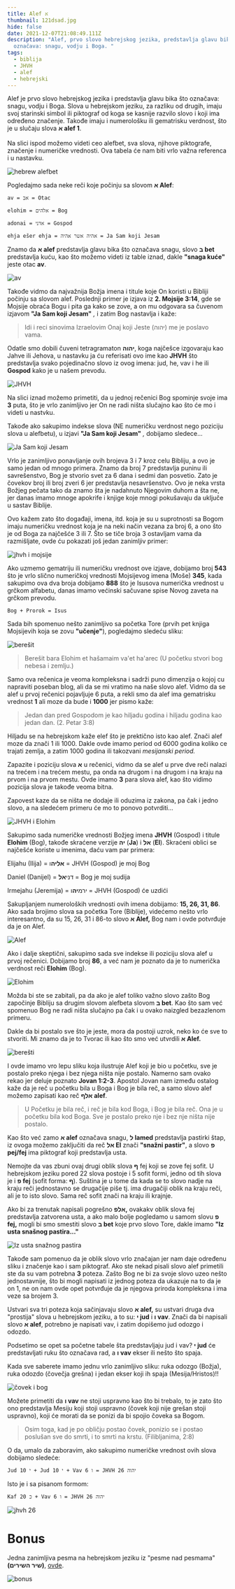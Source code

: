```yaml
---
title: Alef א
thumbnail: 121dsad.jpg
hide: false
date: 2021-12-07T21:08:49.111Z
description: "Alef, prvo slovo hebrejskog jezika, predstavlja glavu bika koja
  označava: snagu, vodju i Boga. "
tags:
  - biblija
  - JHVH
  - alef
  - hebrejski
---
```

Alef je prvo slovo hebrejskog jezika i predstavlja glavu bika što označava: snagu, vodju i Boga. Slova u hebrejskom jeziku, za razliku od drugih, imaju svoj starinski simbol ili piktograf od koga se kasnije razvilo slovo i koji ima određeno značenje. Takođe imaju i numerološku ili gematrisku verdnost, što je u slučaju slova **א alef 1**.\
\
Na slici ispod možemo videti ceo alefbet, sva slova, njihove piktografe, značenje i numeričke vrednosti. Ova tabela će nam biti vrlo važna referenca i u nastavku.

![hebrew alefbet](alef-power-point-slides.jpg "hebrejski alefbet")

Pogledajmo sada neke reči koje počinju sa slovom **א Alef**:

`av = אב = Otac`

`elohim = אלהים = Bog`

`adonai = אדני = Gospod`

`ehja ešer ehja = אהיה אשר אהיה = Ja Sam koji Jesam`

Znamo da **א alef** predstavlja glavu bika što označava snagu, slovo **ב bet** predstavlja kuću, kao što možemo videti iz table iznad, dakle **"snaga kuće"** jeste otac **av**.

![av](screenshot-2021-12-07-at-22.30.23.png "av")

Takođe vidmo da najvažnija Božja imena i titule koje On koristi u Bibliji počinju sa slovom alef. Poslednji primer je izjava iz **2. Mojsije 3:14**, gde se Mojsije obraća Bogu i pita ga kako se zove, a on mu odgovara sa čuvenom izjavom **"Ja Sam koji Jesam"** *,* i zatim Bog nastavlja i kaže:

>  Idi i reci sinovima Izraelovim Onaj koji Jeste (יהוה) me je poslavo vama.

Odatle smo dobili čuveni tetragramaton **יהוה**, koga najčešce izgovaraju kao Jahve ili Jehova, u nastavku ja ću referisati ovo ime kao **JHVH**  što predstavlja svako pojedinačno slovo iz ovog imena: jud, he, vav i he ili **Gospod** kako je u našem prevodu.

![JHVH](czxca.jpg "JHVH")

Na slici iznad možemo primetiti, da u jednoj rečenici Bog spominje svoje ima **3** puta, što je vrlo zanimljivo jer On ne radi ništa slučajno kao što će mo i videti u nastvku. 

Takođe ako sakupimo indekse slova (NE numeričku verdnost nego poziciju slova u alefbetu), u izjavi **"Ja Sam koji Jesam"** *,* dobijamo sledece...

![Ja Sam koji Jesam](jsia.jpg "Ja Sam koji Jesam")

Vrlo je zanimljivo ponavljanje ovih brojeva 3 i 7 kroz celu Bibliju, a ovo je samo jedan od mnogo primera. Znamo da broj 7 predstavlja puninu ili savrešenstvo, Bog je stvorio svet za 6 dana i sedmi dan posvetio. Zato je čovekov broj ili broj zveri 6 jer predstavlja nesavršenstvo. Ovo je neka vrsta Božjeg pečata tako da znamo šta je nadahnuto Njegovim duhom a šta ne, jer danas imamo mnoge apokrife i knjige koje mnogi pokušavaju da uključe u sastav Biblije.

Ovo kažem zato što događaji, imena, itd. koja je su u suprotnosti sa Bogom imaju numeričku vrednost koja je na neki način vezana za broj 6, a ono što je od Boga za najčešće 3 ili 7. Što se tiče broja 3 ostavljam vama da razmišljate, ovde ću pokazati još jedan zanimljiv primer:

![jhvh i mojsije](dascx.jpg "jhvh i mojsije")

Ako uzmemo gematriju ili numeričku vrednost ove izjave, dobijamo broj **543** što je vrlo slično numeričkoj vrednosti Mojsijevog imena (Moše) **345**, kada sakupimo ova dva broja dobijamo **888** što je Isusova numerička vrednost u grčkom alfabetu, danas imamo većinski sačuvane spise Novog zaveta na grčkom prevodu.

`Bog + Prorok = Isus`

Sada bih spomenuo nešto zanimljivo sa početka Tore (prvih pet knjiga Mojsijevih koja se zovu **"učenje"**), pogledajmo sledeću sliku:

![berešit](dasd.jpg "berešit")

> Berešit bara Elohim et hašamaim va'et ha'arec (U početku stvori bog nebesa i zemlju.)

Samo ova rečenica je veoma kompleksna i sadrži puno dimenzija o kojoj cu napraviti poseban blog, ali da se mi vratimo na naše slovo alef. Vidmo da se alef u prvoj rečenici pojavljuje 6 puta, a rekli smo da alef ima gematrisku vrednost **1** ali moze da bude i **1000** jer pismo kaže:

> Jedan dan pred Gospodom je kao hiljadu godina i hiljadu godina kao jedan dan. (2. Petar 3:8)

Hiljadu se na hebrejskom kaže elef što je prektično isto kao alef. Znači alef moze da znači 1 ili 1000. Dakle ovde imamo period od 6000 godina koliko ce trajati zemlja, a zatim 1000 godina ili takozvani *mesijanski period.*

Zapazite i poziciju slova **א** u rečenici, vidmo da se alef u prve dve reči nalazi na trećem i na trećem mestu, pa onda na drugom i na drugom i na kraju na prvom i na prvom mestu. Ovde imamo **3** para slova alef, kao što vidimo pozicija slova je takođe veoma bitna. 

Zapovest kaze da se ništa ne dodaje ili oduzima iz zakona, pa čak i jedno slovo, a na sledećem primeru će mo to ponovo potvrditi...

![JHVH i Elohim](dasdx.jpg "JHVH i Elohim")

Sakupimo sada numeričke vrednosti Božjeg imena **JHVH** (Gospod) i titule **Elohim** (Bog), takođe skraćene verzije **יה** (**Ja**) i **אל** (**El**). Skraćeni oblici se najčešće koriste u imenima, daću vam par primera:

Elijahu (Ilija) = **אליה**ו = JHVH (Gospod) je moj Bog

Daniel (Danijel) = דני**אל** = Bog je moj sudija

Irmejahu (Jeremija) = ירמ**יה**ו = JHVH (Gospod) će uzdići

Sakupljanjem numeroloških vrednosti ovih imena dobijamo: **15, 26, 31, 86**. Ako sada brojimo slova sa početka Tore (Biblije), videćemo nešto vrlo interesantno, da su 15, 26, 31 i 86-to slovo **א Alef,** Bog nam i ovde potvrđuje da je on Alef.

![Alef](cxzda.jpg "Alef")

Ako i dalje skeptični, sakupimo sada sve indekse ili poziciju slova alef u prvoj rečenici. Dobijamo broj **86**, a već nam je poznato da je to numerička verdnost reči **Elohim** (Bog).

![Elohim](cxzczx.jpg "Elohim")

Možda bi ste se zabitali, pa da ako je alef toliko važno slovo zašto Bog započinje Bibliju sa drugim slovom alefbeta slovom **ב bet**. Kao što sam već spomenuo Bog ne radi ništa slučajno pa čak i u ovako naizgled bezazlenom primeru.

Dakle da bi postalo sve što je jeste, mora da postoji uzrok, neko ko će sve to stvoriti. Mi znamo da je to Tvorac ili kao što smo već utvrdili **א Alef.** 

![berešti](bereshit.jpg "berešti")

I ovde imamo vro lepu sliku koja ilustruje Alef koji je bio u početku, sve je postalo preko njega i bez njega ništa nije postalo. Namerno sam ovako rekao jer deluje poznato **Jovan 1:2-3**. Apostol Jovan nam između ostalog kaže da je reč u početku bila u Boga i Bog je bila reč, a samo slovo alef možemo zapisati kao reč **אלף alef**.

> U Početku je bila reč, i reč je bila kod Boga, i Bog je bila reč. Ona je u početku bila kod Boga. Sve je postalo preko nje i bez nje ništa nije postalo.

Kao što već zamo **א alef** označava snagu, **ל lamed** predstavlja pastirki štap, iz ovoga možemo zaključiti da reč **אל El** znači **"snažni pastir"**, a slovo **פ pej/fej** ima piktograf koji predstavlja usta.

Nemojte da vas zbuni ovaj drugi oblik slova **ף** fej koji se zove fej sofit. U hebrejskom jeziku pored 22 slova postoje i 5 sofit formi, jedno od tih slova je i **פ fej** (sofit forma: **ף**). Suština je u tome da kada se to slovo nadje na kraju reči jednostavno se drugačije piše tj. ima drugačiji oblik na kraju reči, ali je to isto slovo. Sama reč sofit znači na kraju ili krajnje.

Ako bi za trenutak napisali pogrešno **אלפ,** ovakakv oblik slova fej predstavlja zatvorena usta, a ako malo bolje pogledamo u samom slovu **פ fej,** mogli bi smo smestiti slovo **ב bet** koje prvo slovo Tore, dakle imamo **"Iz usta snašnog pastira..."**

![Iz usta snažnog pastira](dasdasdcx.jpg "Iz usta snažnog pastira")

Takođe sam pomenuo da je oblik slovo vrlo značajan jer nam daje određenu sliku i značenje kao i sam piktograf. Ako ste nekad pisali slovo alef primetili ste da su vam potrebna **3** poteza. Zašto Bog ne bi za svoje slovo uzeo nešto jednostavnije, što bi mogli napisati iz jednog poteza da ukazuje na to da je on 1, ne on nam ovde opet potvrđuje da je njegova priroda kompleksna i ima veze sa brojem 3.

Ustvari sva tri poteza koja sačinjavaju slovo **א alef,** su ustvari druga dva "prostija" slova u hebrejskom jeziku, a to su: **י jud** i **ו vav**. Znači da bi napisali slovo **א alef**, potrebno je napisati vav, i zatim dopišemo jud odozgo i odozdo.

Podsetimo se opet sa početne tabele šta predstavljaju jud i vav? **י jud** će predstavljati ruku što označava rad, a **ו vav** ekser ili nešto što spaja.

Kada sve saberete imamo jednu vrlo zanimljivo sliku: ruka odozgo (Božja), ruka odozdo (čovečja grešna) i jedan ekser koji ih spaja (Mesija/Hristos)!!

![čovek i bog](dczwq.jpg "čovek i bog")

Možete primetiti da **ו vav** ne stoji uspravno kao što bi trebalo, to je zato što ono predstavlja Mesiju koji stoji uspravno (čovek koji nije grešan stoji uspravno), koji će morati da se ponizi da bi spojio čoveka sa Bogom.

> Osim toga, kad je po obličju postao čovek, ponizio se i postao poslušan sve do smrti, i to smrti na krstu. (Filibljanima, 2:8)

O da, umalo da zaboravim, ako sakupimo numeričke vrednost ovih slova dobijamo sledeće:

`Jud י 10 + Jud י 10 + Vav ו 6 = JHVH 26 יהוה`

Isto je i sa pisanom formom:

`Kaf 20 כ + Vav ו 6 = JHVH 26 יהוה`

![jhvh 26](dasxczc.jpg "jhvh 26")

# Bonus

Jedna zanimljiva pesma na hebrejskom jeziku iz "pesme nad pesmama" **(שיר השירים)**, [ovde](https://www.youtube.com/watch?v=qYpYzf3xlAc&list=PLeXpWRgWgS3xTVON2ZMDI5dNjcmY_m86n&index=22&ab_channel=12TribesMusic).

![bonus](dadc.jpg "bonus")